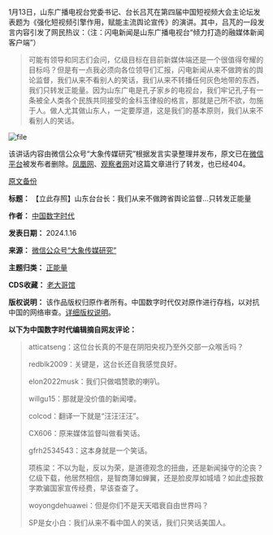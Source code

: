 
1月13日，山东广播电视台党委书记、台长吕芃在第四届中国短视频大会主论坛发表题为《强化短视频引擎作用，赋能主流舆论宣传》的演讲。其中，吕芃的一段发言内容引发了网民热议：（注：闪电新闻是山东广播电视台“倾力打造的融媒体新闻客户端”）



> 
> 可能有领导和同志们会问，亿级目标在目前新媒体端还是一个很值得夸耀的目标吗？但是有一点我必须向各位领导们汇报，闪电新闻从来不做跨省的舆论监督，我们从来不看别人的笑话，我们从来不转播任何灰色地带的东西，我们只转发正能量。因为山东广电是孔子家乡的电视台，我们牢记孔子有一条被全人类各个民族共同接受的金科玉律般的格言，那就是己所不欲，勿施于人。做人尤其做山东人，一定要厚道，这是我们的基本原则，我们从来不看别人的笑话。
> 
> 
> 


![file](https://chinadigitaltimes.net/chinese/files/2024/01/image-1705406745551.png)


该讲话内容由微信公众号“大象传媒研究”根据发言实录整理并发布，原文已在[微信平台](https://mp.weixin.qq.com/s?__biz=MzIxOTU2Njc1MA==&mid=2247492607&idx=1&sn=d9f00ec35a418b3600b70987cb7f2d3c&chksm=97dbe40ea0ac6d182161eba11633d5cdd7ce989ed3f5405e5bb8ced3d5d4061435f6c15edf55&mpshare=1&scene=1&srcid=0116WWRQXPpbO0jkXwA55GNd&sharer_shareinfo=71e6ee35f0dc937bd6e1197b7e581852&sharer_shareinfo_first=154e0a16ee9873d0e4d6a3ce167680be#rd "微信平台")被发布者删除。[凤凰网](https://news.ifeng.com/c/8WOPJczUakS "凤凰网")、[观察者网](https://user.guancha.cn/main/content?id=1166448 "观察者网")对这篇文章进行了转发，也已经404。



[原文备份](https://web.archive.org/web/https://mp.weixin.qq.com/s/Xbd3WeB5JRsBTzUKrM_2aw "原文备份")




**标题：** 【立此存照】山东台台长：我们从来不做跨省舆论监督…只转发正能量  

**作者：** [中国数字时代](https://chinadigitaltimes.net/space/中国数字时代)  

**发表日期：** 2024.1.16  

**来源：** [微信公众号“大象传媒研究”](https://web.archive.org/web/https://mp.weixin.qq.com/s/Xbd3WeB5JRsBTzUKrM_2aw)  

**主题归类：** [正能量](https://chinadigitaltimes.net/space/正能量)  

**CDS收藏：** [老大哥馆](https://chinadigitaltimes.net/space/%E8%80%81%E5%A4%A7%E5%93%A5%E9%A6%86)  

**版权说明：** 该作品版权归原作者所有。中国数字时代仅对原作进行存档，以对抗中国的网络审查。[详细版权说明](https://chinadigitaltimes.net/chinese/copyright)。


**以下为中国数字时代编辑摘自网友评论：** 



> 
> atticatseng：这位台长真的不是在阴阳央视乃至外交部一众喉舌吗？
> 
> 
> redblk2009：关键是，这台长还自我感觉良好。
> 
> 
> elon2022musk：我们只做唱赞歌的喇叭。
> 
> 
> willgu15：那就是没价值的新闻喽。
> 
> 
> colcod：翻译一下就是“汪汪汪汪”。
> 
> 
> CX606：原来媒体监督叫做看笑话。
> 
> 
> gfrh2534543：这本身就是一个笑话。
> 
> 
> 项栋梁：不以为耻，反以为荣，是道德观念的扭曲，还是新闻操守的沦丧？亿级下载，他居然相信，是智商薄如蝉翼，还是脸皮厚如城墙？如此虚报数字欺骗国家宣传经费，早该查查了。
> 
> 
> woyongdehuawei：但是你们不是天天唱衰自由世界吗？
> 
> 
> SP是女小白：我们从来不看中国人的笑话，我们只笑话美国人。
> 
> 
> 

